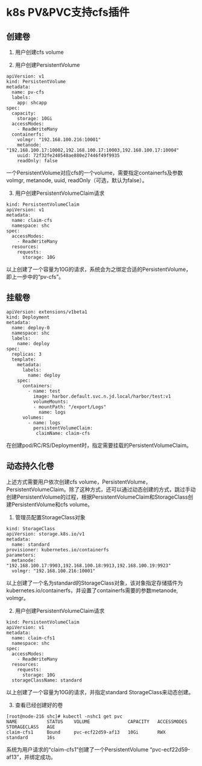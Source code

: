 # k8s PV&PVC支持cfs插件

## 创建卷

1. 用户创建cfs volume


2. 用户创建PersistentVolume

```
apiVersion: v1
kind: PersistentVolume
metadata:
  name: pv-cfs
  labels:
    app: shcapp
spec:
  capacity:
    storage: 10Gi
  accessModes:
    - ReadWriteMany
  containerfs:
    volmgr: "192.168.100.216:10001"
    metanode: "192.168.100.17:10002,192.168.100.17:10003,192.168.100.17:10004"
    uuid: 72f32fe240548ae880e27446f49f9935
    readOnly: false
```

一个PersistentVolume对应cfs的一个volume，需要指定containerfs及参数volmgr, metanode, uuid, readOnly（可选，默认为false）。



3. 用户创建PersistentVolumeClaim请求

```
kind: PersistentVolumeClaim
apiVersion: v1
metadata:
  name: claim-cfs
  namespace: shc
spec:
  accessModes:
    - ReadWriteMany
  resources:
    requests:
      storage: 10G
```

以上创建了一个容量为10G的请求，系统会为之绑定合适的PersistentVolume，即上一步中的“pv-cfs”。



## 挂载卷 

```
apiVersion: extensions/v1beta1
kind: Deployment
metadata:
  name: deploy-0
  namespace: shc
  labels:
    name: deploy
spec:
  replicas: 3
  template:
    metadata:
      labels:
        name: deploy
    spec:
      containers:
        - name: test
          image: harbor.default.svc.n.jd.local/harbor/test:v1
          volumeMounts:
          - mountPath: "/export/Logs"
            name: logs
      volumes:
        - name: logs
          persistentVolumeClaim:
           claimName: claim-cfs
```

在创建pod/RC/RS/Deployment时，指定需要挂载的PersistentVolumeClaim。



## 动态持久化卷

上述方式需要用户依次创建cfs volume，PersistentVolume，PersistentVolumeClaim。除了这种方式，还可以通过动态创建的方式，跳过手动创建PersistentVolume的过程，根据PersistentVolumeClaim和StorageClass创建PersistentVolume和cfs volume。

1. 管理员配置StorageClass对象

```
kind: StorageClass
apiVersion: storage.k8s.io/v1
metadata:
  name: standard
provisioner: kubernetes.io/containerfs
parameters:
  metanode: "192.168.100.17:9903,192.168.100.18:9913,192.168.100.19:9923"
  volmgr: "192.168.100.216:10001"
```

以上创建了一个名为standard的StorageClass对象，该对象指定存储插件为kubernetes.io/containerfs，并设置了containerfs需要的参数metanode, volmgr。



2. 用户创建PersistentVolumeClaim请求

```
kind: PersistentVolumeClaim
apiVersion: v1
metadata:
  name: claim-cfs1
  namespace: shc
spec:
  accessModes:
    - ReadWriteMany
  resources:
    requests:
      storage: 10G
  storageClassName: standard
```

以上创建了一个容量为10G的请求，并指定standard StorageClass来动态创建。



3. 查看已经创建好的卷

```
[root@node-216 shc]# kubectl -nshc1 get pvc
NAME           STATUS    VOLUME              CAPACITY   ACCESSMODES   STORAGECLASS   AGE
claim-cfs1     Bound     pvc-ecf22d59-af13   10Gi       RWX           standard       16s
```

系统为用户请求的“claim-cfs1”创建了一个PersistentVolume “pvc-ecf22d59-af13”，并绑定成功。





